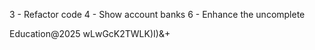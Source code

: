 3 - Refactor code
4 - Show account banks
6 - Enhance the uncomplete

Education@2025
wLwGcK2TWLK)I)&+
